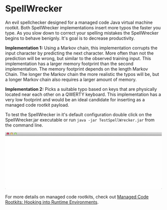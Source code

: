 SpellWrecker
============

An evil spellchecker designed for a managed code Java virtual machine rootkit.  Both SpellWrecker implementations insert more typos the faster you type.  As you slow down to correct your spelling mistakes the SpellWrecker begins to behave benignly.  It's goal is to decrease productivity.

**Implementation 1:** Using a Markov chain, this implementation corrupts the input character by predicting the next character.  More often than not the prediction will be wrong, but similar to the observed training input.  This implementation has a larger memory footprint than the second implementation.  The memory footprint depends on the length Markov Chain. The longer the Markov chain the more realistic the typos will be, but a longer Markov chain also requires a larger amount of memory.

**Implementation 2:** Picks a suitable typo based on keys that are physically located near each other on a QWERTY keyboard.  This implementation has a very low footprint and would be an ideal candidate for inserting as a managed code rootkit payload.

To test the SpellWrecker in it's default configuration double click on the SpellWrecker.jar executable or run `java -jar TestSpellWrecker.jar` from the command line.

![SpellWrecker Derbycon Demo](./SpellWrecker.gif)

For more details on managed code rootkits, check out [Managed Code Rootkits: Hooking into Runtime Environments](http://www.amazon.com/gp/product/1597495743/ref=as_li_tl?ie=UTF8&camp=1789&creative=390957&creativeASIN=1597495743&linkCode=as2&tag=zombiest-20&linkId=OCT7HWLGKCCU6QYG).
